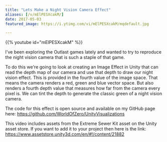 ```yaml
---
title: "Lets Make a Night Vision Camera Effect"
aliases: [/v/mElPESXcakM/]
date: 2017-05-03
featured_image: https://i.ytimg.com/vi/mElPESXcakM/mqdefault.jpg

---
```


{{% youtube id="mElPESXcakM" %}}

I've been exploring the Outlast games lately and wanted to try to reproduce the night vision camera that is such a staple of that game.

To do this we're going to look at creating an Image Effect in Unity that can read the depth map of our camera and use that depth to draw our night vision effect. This is provided in the fourth value of the image space. That means the camera renders a red, green and blue vector space. But also renders a fourth depth value that measures how far from the camera every pixel is. We can tint the depth to generate the classic green of a night vision camera.

The code for this effect is open source and available on my GitHub page here: https://github.com/WorldOfZero/UnityVisualizations

This video includes assets from the Extreme Sewer Kit asset on the Unity asset store. If you want to add it to your project then here is the link: https://www.assetstore.unity3d.com/en/#!/content/21882